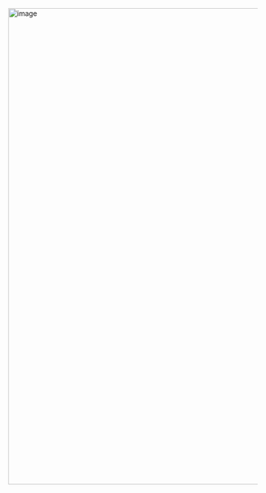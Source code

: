 
<img width="960" alt="image" src="https://github.com/naisyaql/restAPI/assets/122934277/63dd8d61-9635-4a6f-ab14-3498af0f2d11">
